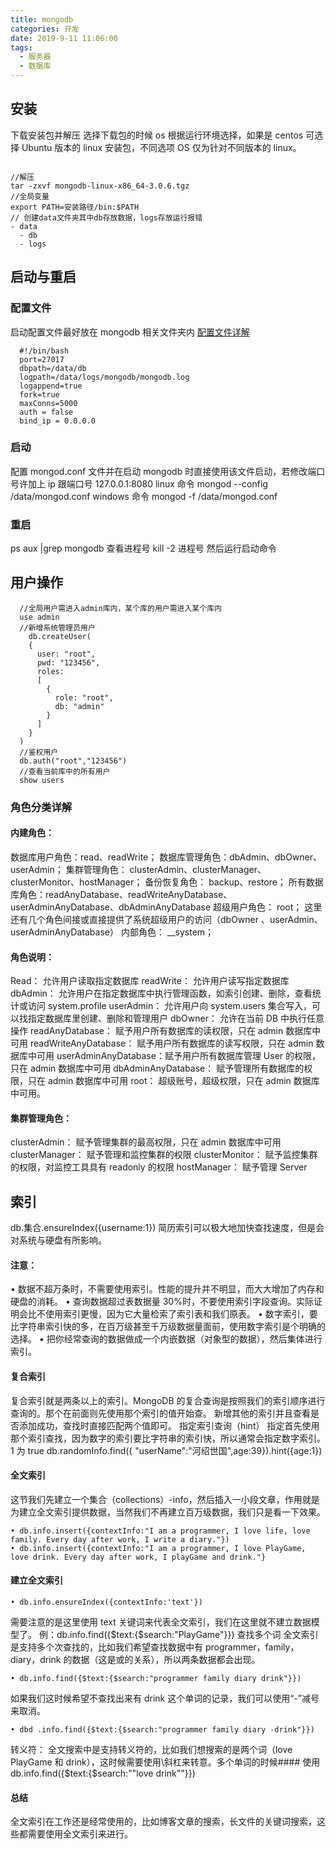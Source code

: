 ```yaml
---
title: mongodb
categories: 开发
date: 2019-9-11 11:06:00
tags:
  - 服务器
  - 数据库
---
```


## 安装

下载安装包并解压
选择下载包的时候 os 根据运行环境选择，如果是 centos 可选择 Ubuntu 版本的 linux 安装包，不同选项 OS 仅为针对不同版本的 linux。

```

//解压
tar -zxvf mongodb-linux-x86_64-3.0.6.tgz
//全局变量
export PATH=安装路径/bin:$PATH
// 创建data文件夹其中db存放数据，logs存放运行报错
- data
  - db
  - logs
```

## 启动与重启

### 配置文件

启动配置文件最好放在 mongodb 相关文件夹内
[配置文件详解](https://blog.csdn.net/zhanaolu4821/article/details/87614708)

```
  #!/bin/bash
  port=27017
  dbpath=/data/db
  logpath=/data/logs/mongodb/mongodb.log
  logappend=true
  fork=true
  maxConns=5000
  auth = false
  bind_ip = 0.0.0.0
```

### 启动

配置 mongod.conf 文件并在启动 mongodb 时直接使用该文件启动，若修改端口号许加上 ip 跟端口号 127.0.0.1:8080
linux 命令
mongod --config /data/mongod.conf
windows 命令
mongod -f /data/mongod.conf

### 重启

ps aux |grep mongodb
查看进程号
kill -2 进程号
然后运行启动命令

## 用户操作

```
  //全局用户需进入admin库内，某个库的用户需进入某个库内
  use admin
  //新增系统管理员用户
    db.createUser(
    {
      user: "root",
      pwd: "123456",
      roles:
      [
        {
          role: "root",
          db: "admin"
        }
      ]
    }
  )
  //鉴权用户
  db.auth("root","123456")
  //查看当前库中的所有用户
  show users

```

### 角色分类详解

#### 内建角色：

数据库用户角色：read、readWrite；
数据库管理角色：dbAdmin、dbOwner、userAdmin；
集群管理角色： clusterAdmin、clusterManager、clusterMonitor、hostManager；
备份恢复角色： backup、restore；
所有数据库角色：readAnyDatabase、readWriteAnyDatabase、userAdminAnyDatabase、dbAdminAnyDatabase
超级用户角色： root； 这里还有几个角色间接或直接提供了系统超级用户的访问（dbOwner 、userAdmin、userAdminAnyDatabase）
内部角色： \_\_system；

#### 角色说明：

Read： 允许用户读取指定数据库
readWrite： 允许用户读写指定数据库
dbAdmin： 允许用户在指定数据库中执行管理函数，如索引创建、删除，查看统计或访问 system.profile
userAdmin： 允许用户向 system.users 集合写入，可以找指定数据库里创建、删除和管理用户
dbOwner： 允许在当前 DB 中执行任意操作
readAnyDatabase： 赋予用户所有数据库的读权限，只在 admin 数据库中可用
readWriteAnyDatabase： 赋予用户所有数据库的读写权限，只在 admin 数据库中可用
userAdminAnyDatabase：赋予用户所有数据库管理 User 的权限，只在 admin 数据库中可用
dbAdminAnyDatabase： 赋予管理所有数据库的权限，只在 admin 数据库中可用
root： 超级账号，超级权限，只在 admin 数据库中可用。

#### 集群管理角色：

clusterAdmin： 赋予管理集群的最高权限，只在 admin 数据库中可用
clusterManager： 赋予管理和监控集群的权限
clusterMonitor： 赋予监控集群的权限，对监控工具具有 readonly 的权限
hostManager： 赋予管理 Server

## 索引

db.集合.ensureIndex({username:1})
简历索引可以极大地加快查找速度，但是会对系统与硬盘有所影响。

#### 注意：

• 数据不超万条时，不需要使用索引。性能的提升并不明显，而大大增加了内存和硬盘的消耗。
• 查询数据超过表数据量 30%时，不要使用索引字段查询。实际证明会比不使用索引更慢，因为它大量检索了索引表和我们原表。
• 数字索引，要比字符串索引快的多，在百万级甚至千万级数据量面前，使用数字索引是个明确的选择。
• 把你经常查询的数据做成一个内嵌数据（对象型的数据），然后集体进行索引。

#### 复合索引

复合索引就是两条以上的索引。MongoDB 的复合查询是按照我们的索引顺序进行查询的。那个在前面则先使用那个索引的值开始查。
新增其他的索引并且查看是否添加成功，查找时直接匹配两个值即可。
指定索引查询（hint）
指定首先使用那个索引查找，因为数字的索引要比字符串的索引快，所以通常会指定数字索引。1 为 true
db.randomInfo.find({ "userName":"河绍世国",age:39}).hint({age:1})

#### 全文索引

这节我们先建立一个集合（collections）-info，然后插入一小段文章，作用就是为建立全文索引提供数据，当然我们不再建立百万级数据，我们只是看一下效果。

    • db.info.insert({contextInfo:"I am a programmer, I love life, love family. Every day after work, I write a diary."})
    • db.info.insert({contextInfo:"I am a programmer, I love PlayGame, love drink. Every day after work, I playGame and drink."}

#### 建立全文索引

    • db.info.ensureIndex({contextInfo:'text'})

需要注意的是这里使用 text 关键词来代表全文索引，我们在这里就不建立数据模型了。
例：db.info.find({$text:{$search:"PlayGame"}})
查找多个词
全文索引是支持多个次查找的，比如我们希望查找数据中有 programmer，family，diary，drink 的数据（这是或的关系），所以两条数据都会出现。

    • db.info.find({$text:{$search:"programmer family diary drink"}})

如果我们这时候希望不查找出来有 drink 这个单词的记录，我们可以使用“-”减号来取消。

    • dbd .info.find({$text:{$search:"programmer family diary -drink"}})

转义符：
全文搜索中是支持转义符的，比如我们想搜索的是两个词（love PlayGame 和 drink），这时候需要使用\斜杠来转意。多个单词的时候#### 使用
db.info.find({$text:{$search:"\"love drink\""}})

#### 总结

全文索引在工作还是经常使用的，比如博客文章的搜索，长文件的关键词搜索，这些都需要使用全文索引来进行。

